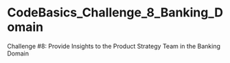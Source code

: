 # CodeBasics_Challenge_8_Banking_Domain
Challenge #8: Provide Insights to the Product Strategy Team in the Banking Domain 
